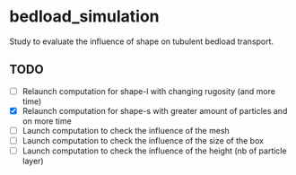 # bedload_simulation

Study to evaluate the influence of shape on tubulent bedload transport.

## TODO

- [ ] Relaunch computation for shape-l with changing rugosity (and more time)
- [x] Relaunch computation for shape-s with greater amount of particles and on more time
- [ ] Launch computation to check the influence of the mesh
- [ ] Launch computation to check the influence of the size of the box
- [ ] Launch computation to check the influence of the height (nb of particle layer)

